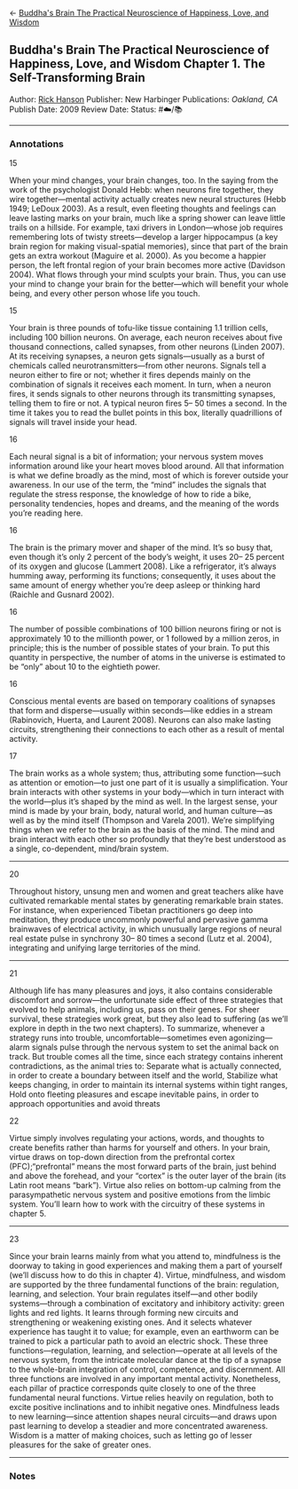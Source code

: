 \<- [Buddha's Brain The Practical Neuroscience of Happiness, Love, and Wisdom](Buddha's%20Brain%20The%20Practical%20Neuroscience%20of%20Happiness,%20Love,%20and%20Wisdom.md)

## Buddha's Brain The Practical Neuroscience of Happiness, Love, and Wisdom Chapter 1. The Self-Transforming Brain

[  ](https://www.amazon.com/gp/aw/d/B003TU29WU/ref=tmm_kin_swatch_0?ie=UTF8&qid=1666673183&sr=8-1)

Author: [Rick Hanson]()
Publisher: New Harbinger Publications: *Oakland, CA*
Publish Date: 2009
Review Date:
Status: #☁️/📚 

---

### Annotations

15

When your mind changes, your brain changes, too. In the saying from the work of the psychologist Donald Hebb: when neurons fire together, they wire together—mental activity actually creates new neural structures (Hebb 1949; LeDoux 2003). As a result, even fleeting thoughts and feelings can leave lasting marks on your brain, much like a spring shower can leave little trails on a hillside. For example, taxi drivers in London—whose job requires remembering lots of twisty streets—develop a larger hippocampus (a key brain region for making visual-spatial memories), since that part of the brain gets an extra workout (Maguire et al. 2000). As you become a happier person, the left frontal region of your brain becomes more active (Davidson 2004). What flows through your mind sculpts your brain. Thus, you can use your mind to change your brain for the better—which will benefit your whole being, and every other person whose life you touch.

15

Your brain is three pounds of tofu-like tissue containing 1.1 trillion cells, including 100 billion neurons. On average, each neuron receives about five thousand connections, called synapses, from other neurons (Linden 2007). At its receiving synapses, a neuron gets signals—usually as a burst of chemicals called neurotransmitters—from other neurons. Signals tell a neuron either to fire or not; whether it fires depends mainly on the combination of signals it receives each moment. In turn, when a neuron fires, it sends signals to other neurons through its transmitting synapses, telling them to fire or not. A typical neuron fires 5– 50 times a second. In the time it takes you to read the bullet points in this box, literally quadrillions of signals will travel inside your head.

16

Each neural signal is a bit of information; your nervous system moves information around like your heart moves blood around. All that information is what we define broadly as the mind, most of which is forever outside your awareness. In our use of the term, the “mind” includes the signals that regulate the stress response, the knowledge of how to ride a bike, personality tendencies, hopes and dreams, and the meaning of the words you’re reading here.

16

The brain is the primary mover and shaper of the mind. It’s so busy that, even though it’s only 2 percent of the body’s weight, it uses 20– 25 percent of its oxygen and glucose (Lammert 2008). Like a refrigerator, it’s always humming away, performing its functions; consequently, it uses about the same amount of energy whether you’re deep asleep or thinking hard (Raichle and Gusnard 2002).

16

The number of possible combinations of 100 billion neurons firing or not is approximately 10 to the millionth power, or 1 followed by a million zeros, in principle; this is the number of possible states of your brain. To put this quantity in perspective, the number of atoms in the universe is estimated to be “only” about 10 to the eightieth power.

16

Conscious mental events are based on temporary coalitions of synapses that form and disperse—usually within seconds—like eddies in a stream (Rabinovich, Huerta, and Laurent 2008). Neurons can also make lasting circuits, strengthening their connections to each other as a result of mental activity.

17

The brain works as a whole system; thus, attributing some function—such as attention or emotion—to just one part of it is usually a simplification. Your brain interacts with other systems in your body—which in turn interact with the world—plus it’s shaped by the mind as well. In the largest sense, your mind is made by your brain, body, natural world, and human culture—as well as by the mind itself (Thompson and Varela 2001). We’re simplifying things when we refer to the brain as the basis of the mind. The mind and brain interact with each other so profoundly that they’re best understood as a single, co-dependent, mind/brain system.

---

20

Throughout history, unsung men and women and great teachers alike have cultivated remarkable mental states by generating remarkable brain states. For instance, when experienced Tibetan practitioners go deep into meditation, they produce uncommonly powerful and pervasive gamma brainwaves of electrical activity, in which unusually large regions of neural real estate pulse in synchrony 30– 80 times a second (Lutz et al. 2004), integrating and unifying large territories of the mind.

---

21

Although life has many pleasures and joys, it also contains considerable discomfort and sorrow—the unfortunate side effect of three strategies that evolved to help animals, including us, pass on their genes. For sheer survival, these strategies work great, but they also lead to suffering (as we’ll explore in depth in the two next chapters). To summarize, whenever a strategy runs into trouble, uncomfortable—sometimes even agonizing—alarm signals pulse through the nervous system to set the animal back on track. But trouble comes all the time, since each strategy contains inherent contradictions, as the animal tries to: Separate what is actually connected, in order to create a boundary between itself and the world, Stabilize what keeps changing, in order to maintain its internal systems within tight ranges, Hold onto fleeting pleasures and escape inevitable pains, in order to approach opportunities and avoid threats

22 

Virtue simply involves regulating your actions, words, and thoughts to create benefits rather than harms for yourself and others. In your brain, virtue draws on top-down direction from the prefrontal cortex (PFC);“prefrontal” means the most forward parts of the brain, just behind and above the forehead, and your “cortex” is the outer layer of the brain (its Latin root means “bark”). Virtue also relies on bottom-up calming from the parasympathetic nervous system and positive emotions from the limbic system. You’ll learn how to work with the circuitry of these systems in chapter 5.

---

23

Since your brain learns mainly from what you attend to, mindfulness is the doorway to taking in good experiences and making them a part of yourself (we’ll discuss how to do this in chapter 4). Virtue, mindfulness, and wisdom are supported by the three fundamental functions of the brain: regulation, learning, and selection. Your brain regulates itself—and other bodily systems—through a combination of excitatory and inhibitory activity: green lights and red lights. It learns through forming new circuits and strengthening or weakening existing ones. And it selects whatever experience has taught it to value; for example, even an earthworm can be trained to pick a particular path to avoid an electric shock. These three functions—regulation, learning, and selection—operate at all levels of the nervous system, from the intricate molecular dance at the tip of a synapse to the whole-brain integration of control, competence, and discernment. All three functions are involved in any important mental activity. Nonetheless, each pillar of practice corresponds quite closely to one of the three fundamental neural functions. Virtue relies heavily on regulation, both to excite positive inclinations and to inhibit negative ones. Mindfulness leads to new learning—since attention shapes neural circuits—and draws upon past learning to develop a steadier and more concentrated awareness. Wisdom is a matter of making choices, such as letting go of lesser pleasures for the sake of greater ones.

---

### Notes
